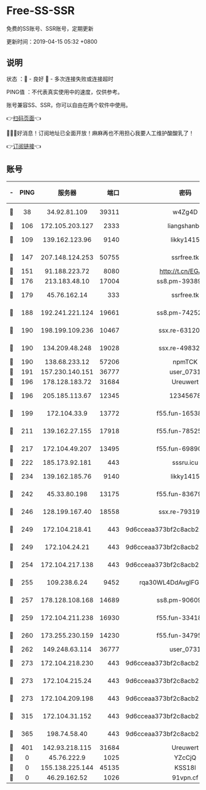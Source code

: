 # Free-SS-SSR

免费的SS账号、SSR账号，定期更新

更新时间：2019-04-15 05:32 +0800

## 说明

状态     ：🙂 - 良好 🙁 - 多次连接失败或连接超时

PING值   ：不代表真实使用中的速度，仅供参考。

账号兼容SS、SSR，你可以自由在两个软件中使用。

👉[扫码页面](https://liesauer.github.io/Free-SS-SSR/)👈

🎉🎉🎉好消息！订阅地址已全面开放！麻麻再也不用担心我要人工维护酸酸乳了！

👉[订阅链接](https://www.liesauer.net/yogurt/subscribe?ACCESS_TOKEN=DAYxR3mMaZAsaqUb)👈

## 账号

|-|PING|服务器|端口|密码|加密方式|区域|
|:----:|:----:|:-----:|-----:|:----:|:----:|:----:|
|🙂|38|34.92.81.109|39311|w4Zg4D|chacha20-ietf|US|
|🙂|106|172.105.203.127|2333|liangshanbo|chacha20|JP|
|🙂|109|139.162.123.96|9140|likky1415|aes-256-cfb|JP|
|🙂|147|207.148.124.253|50755|ssrfree.tk|aes-256-cfb|SG|
|🙂|151|91.188.223.72|8080|http://t.cn/EGJIyrl|rc4-md5|RU|
|🙂|176|213.183.48.10|17004|ss8.pm-39389618|rc4-md5|RU|
|🙂|179|45.76.162.14|333|ssrfree.tk|aes-256-cfb|SG|
|🙂|188|192.241.221.124|19661|ss8.pm-74252941|aes-256-cfb|US|
|🙂|190|198.199.109.236|10467|ssx.re-63120121|aes-256-cfb|US|
|🙂|190|134.209.48.248|19028|ssx.re-49832204|aes-256-cfb|US|
|🙂|190|138.68.233.12|57206|npmTCK|rc4-md5|US|
|🙂|191|157.230.140.151|36777|user_0731|chacha20|US|
|🙂|196|178.128.183.72|31684|Ureuwert|chacha20|US|
|🙂|196|205.185.113.67|12345|12345678|aes-256-cfb|US|
|🙂|199|172.104.33.9|13772|f55.fun-16538907|aes-256-cfb|SG|
|🙂|211|139.162.27.155|17918|f55.fun-78525577|aes-256-cfb|SG|
|🙂|217|172.104.49.207|13495|f55.fun-69890671|aes-256-cfb|SG|
|🙂|222|185.173.92.181|443|sssru.icu|rc4-md5|RU|
|🙂|234|139.162.185.76|9140|likky1415|aes-256-cfb|DE|
|🙂|242|45.33.80.198|13175|f55.fun-83679067|aes-256-cfb|US|
|🙂|246|128.199.167.40|18558|ssx.re-79319612|aes-256-cfb|SG|
|🙂|249|172.104.218.41|443|9d6cceaa373bf2c8acb22e60b6a58be6|aes-256-cfb|US|
|🙂|249|172.104.24.21|443|9d6cceaa373bf2c8acb22e60b6a58be6|aes-256-cfb|US|
|🙂|254|172.104.217.138|443|9d6cceaa373bf2c8acb22e60b6a58be6|aes-256-cfb|US|
|🙂|255|109.238.6.24|9452|rqa30WL4DdAvgIFG6Fs3znzTa|aes-256-cfb|FR|
|🙂|257|178.128.108.168|14689|ss8.pm-90609245|aes-256-cfb|SG|
|🙂|259|172.104.211.238|16930|f55.fun-33418669|aes-256-cfb|US|
|🙂|260|173.255.230.159|14230|f55.fun-34795666|aes-256-cfb|US|
|🙂|262|149.248.63.114|36777|user_0731|chacha20|CA|
|🙂|273|172.104.218.230|443|9d6cceaa373bf2c8acb22e60b6a58be6|aes-256-cfb|US|
|🙂|273|172.104.215.24|443|9d6cceaa373bf2c8acb22e60b6a58be6|aes-256-cfb|US|
|🙂|273|172.104.209.198|443|9d6cceaa373bf2c8acb22e60b6a58be6|aes-256-cfb|US|
|🙂|315|172.104.31.152|443|9d6cceaa373bf2c8acb22e60b6a58be6|aes-256-cfb|US|
|🙂|365|198.74.58.40|443|9d6cceaa373bf2c8acb22e60b6a58be6|aes-256-cfb|US|
|🙂|401|142.93.218.115|31684|Ureuwert|chacha20|IN|
|🙁|0|45.76.222.9|1025|YZcCjQ|rc4-md5|JP|
|🙁|0|155.138.225.144|45135|KSS18l|rc4-md5|US|
|🙁|0|46.29.162.52|1026|91vpn.cf|rc4-md5|RU|
